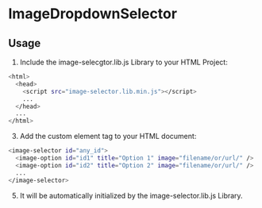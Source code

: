 # ImageDropdownSelector

## Usage
1. Include the image-selecgtor.lib.js Library to your HTML Project:
```bash
<html>
  <head>
    <script src="image-selector.lib.min.js"></script>
    ...
  </head>
  ...
</html>
```

3. Add the custom element tag <image-selector></image-selector> to your HTML document:
```bash
<image-selector id="any_id">
  <image-option id="id1" title="Option 1" image="filename/or/url/" />
  <image-option id="id2" title="Option 2" image="filename/or/url/" />
  ...
</image-selector>
```

5. It will be automatically initialized by the image-selector.lib.js Library.
